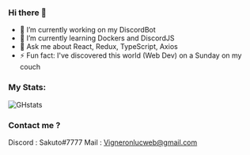 ### Hi there 👋

- 🔭 I’m currently working on my DiscordBot
- 🌱 I’m currently learning Dockers and DiscordJS
- 💬 Ask me about React, Redux, TypeScript, Axios
- ⚡ Fun fact: I've discovered this world (Web Dev) on a Sunday on my couch

### My Stats:
![GHstats](https://github-readme-stats.vercel.app/api?username=SakouDev&show_icons=true)

### Contact me ?

Discord : Sakuto#7777
Mail : Vigneronlucweb@gmail.com
